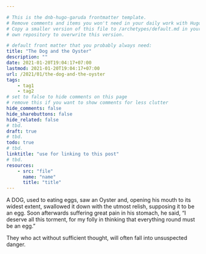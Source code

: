 ```yaml
---

# This is the dnb-hugo-garuda frontmatter template. 
# Remove comments and items you won't need in your daily work with Hugo.
# Copy a smaller version of this file to /archetypes/default.md in your
# own repository to overwrite this version.

# default front matter that you probably always need:
title: "The Dog and the Oyster"
description: ""
date: 2021-01-20T19:04:17+07:00
lastmod: 2021-01-20T19:04:17+07:00
url: /2021/01/the-dog-and-the-oyster
tags:
    - tag1
    - tag2
# set to false to hide comments on this page
# remove this if you want to show comments for less clutter
hide_comments: false
hide_sharebuttons: false
hide_related: false
# tbd.
draft: true
# tbd.
todo: true
# tbd.
linktitle: "use for linking to this post"
# tbd.
resources:
    - src: "file"
      name: "name"
      title: "title"
---
```

A DOG, used to eating eggs, saw an Oyster and, opening his mouth to its widest extent, swallowed it down with the utmost relish, supposing it to be an egg. Soon afterwards suffering great pain in his stomach, he said, “I deserve all this torment, for my folly in thinking that everything round must be an egg.”

They who act without sufficient thought, will often fall into unsuspected danger.


